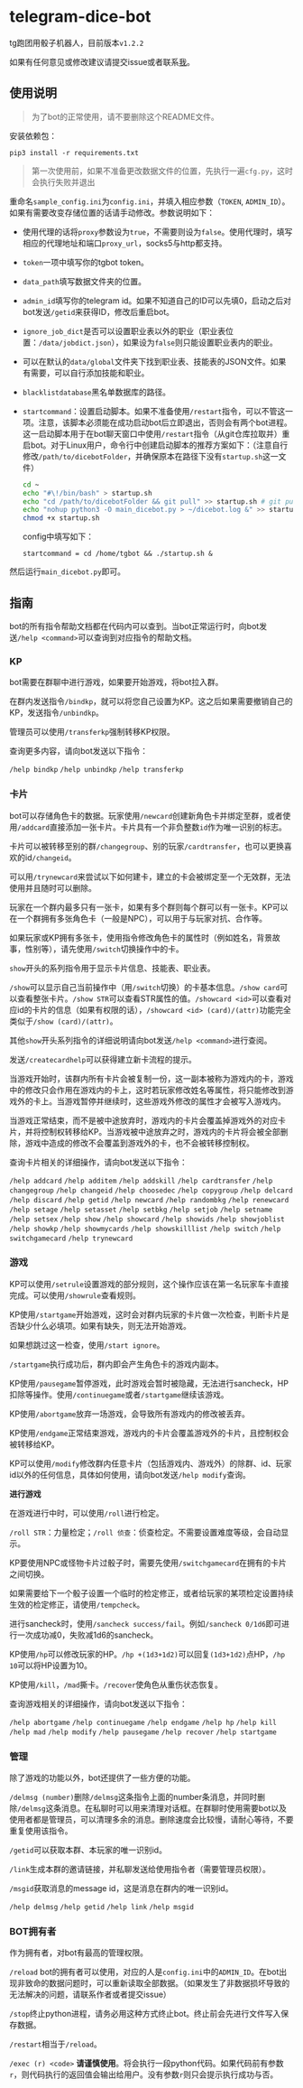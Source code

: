 # telegram-dice-bot
tg跑团用骰子机器人，目前版本`v1.2.2`

如果有任何意见或修改建议请提交issue或者联系[我](https://t.me/AntaresChr)。

## 使用说明

> 为了bot的正常使用，请不要删除这个README文件。

安装依赖包：

```
pip3 install -r requirements.txt
```

> 第一次使用前，如果不准备更改数据文件的位置，先执行一遍`cfg.py`，这时会执行失败并退出

重命名`sample_config.ini`为`config.ini`，并填入相应参数（`TOKEN`, `ADMIN_ID`）。如果有需要改变存储位置的话请手动修改。参数说明如下：

* 使用代理的话将`proxy`参数设为`true`，不需要则设为`false`。使用代理时，填写相应的代理地址和端口`proxy_url`，socks5与http都支持。

* `token`一项中填写你的tgbot token。

* `data_path`填写数据文件夹的位置。

* `admin_id`填写你的telegram id。如果不知道自己的ID可以先填0，启动之后对bot发送`/getid`来获得ID，修改后重启bot。

* `ignore_job_dict`是否可以设置职业表以外的职业（职业表位置：`/data/jobdict.json`），如果设为`false`则只能设置职业表内的职业。

* 可以在默认的`data/global`文件夹下找到职业表、技能表的JSON文件。如果有需要，可以自行添加技能和职业。

* `blacklistdatabase`黑名单数据库的路径。

* `startcommand`：设置启动脚本。如果不准备使用`/restart`指令，可以不管这一项。注意，该脚本必须能在成功启动bot后立即退出，否则会有两个bot进程。这一启动脚本用于在bot聊天窗口中使用`/restart`指令（从git仓库拉取并）重启bot。对于Linux用户，命令行中创建启动脚本的推荐方案如下：（注意自行修改`/path/to/dicebotFolder`，并确保原本在路径下没有`startup.sh`这一文件）

  ```bash
  cd ~
  echo "#\!/bin/bash" > startup.sh
  echo "cd /path/to/dicebotFolder && git pull" >> startup.sh # git pull 可选，如果不想获取到更新可以忽略'&& git pull'。有时更新新功能后会新增config项，需要手动更改才能正常运行。
  echo "nohup python3 -O main_dicebot.py > ~/dicebot.log &" >> startup.sh
  chmod +x startup.sh
  ```

  config中填写如下：

  ```
  startcommand = cd /home/tgbot && ./startup.sh &
  ```

然后运行`main_dicebot.py`即可。

## 指南

bot的所有指令帮助文档都在代码内可以查到。当bot正常运行时，向bot发送`/help <command>`可以查询到对应指令的帮助文档。

### KP

bot需要在群聊中进行游戏，如果要开始游戏，将bot拉入群。

在群内发送指令`/bindkp`，就可以将您自己设置为KP。这之后如果需要撤销自己的KP，发送指令`/unbindkp`。

管理员可以使用`/transferkp`强制转移KP权限。

查询更多内容，请向bot发送以下指令：

`/help bindkp`
`/help unbindkp`
`/help transferkp`

### 卡片

bot可以存储角色卡的数据。玩家使用`/newcard`创建新角色卡并绑定至群，或者使用`/addcard`直接添加一张卡片。卡片具有一个非负整数`id`作为唯一识别的标志。

卡片可以被转移至别的群`/changegroup`、别的玩家`/cardtransfer`，也可以更换喜欢的id`/changeid`。

可以用`/trynewcard`来尝试以下如何建卡，建立的卡会被绑定至一个无效群，无法使用并且随时可以删除。

玩家在一个群内最多只有一张卡，如果有多个群则每个群可以有一张卡。KP可以在一个群拥有多张角色卡（一般是NPC），可以用于与玩家对抗、合作等。

如果玩家或KP拥有多张卡，使用指令修改角色卡的属性时（例如姓名，背景故事，性别等），请先使用`/switch`切换操作中的卡。

`show`开头的系列指令用于显示卡片信息、技能表、职业表。

`/show`可以显示自己当前操作中（用`/switch`切换）的卡基本信息。`/show card`可以查看整张卡片。`/show STR`可以查看STR属性的值。`/showcard <id>`可以查看对应id的卡片的信息（如果有权限的话），`/showcard <id> (card)/(attr)`功能完全类似于`/show (card)/(attr)`。

其他`show`开头系列指令的详细说明请向bot发送`/help <command>`进行查阅。

发送`/createcardhelp`可以获得建立新卡流程的提示。

当游戏开始时，该群内所有卡片会被复制一份，这一副本被称为游戏内的卡，游戏中的修改只会作用在游戏内的卡上，这时若玩家修改姓名等属性，将只能修改到游戏外的卡上。当游戏暂停并继续时，这些游戏外修改的属性才会被写入游戏内。

当游戏正常结束，而不是被中途放弃时，游戏内的卡片会覆盖掉游戏外的对应卡片，并将控制权转移给KP。当游戏被中途放弃之时，游戏内的卡片将会被全部删除，游戏中造成的修改不会覆盖到游戏外的卡，也不会被转移控制权。

查询卡片相关的详细操作，请向bot发送以下指令：

`/help addcard`
`/help additem`
`/help addskill`
`/help cardtransfer`
`/help changegroup`
`/help changeid`
`/help choosedec`
`/help copygroup`
`/help delcard`
`/help discard`
`/help getid`
`/help newcard`
`/help randombkg`
`/help renewcard`
`/help setage`
`/help setasset`
`/help setbkg`
`/help setjob`
`/help setname`
`/help setsex`
`/help show`
`/help showcard`
`/help showids`
`/help showjoblist`
`/help showkp`
`/help showmycards`
`/help showskilllist`
`/help switch`
`/help switchgamecard`
`/help trynewcard`

### 游戏

KP可以使用`/setrule`设置游戏的部分规则，这个操作应该在第一名玩家车卡直接完成。可以使用`/showrule`查看规则。

KP使用`/startgame`开始游戏，这时会对群内玩家的卡片做一次检查，判断卡片是否缺少什么必填项。如果有缺失，则无法开始游戏。

如果想跳过这一检查，使用`/start ignore`。

`/startgame`执行成功后，群内即会产生角色卡的游戏内副本。

KP使用`/pausegame`暂停游戏，此时游戏会暂时被隐藏，无法进行sancheck，HP扣除等操作。使用`/continuegame`或者`/startgame`继续该游戏。

KP使用`/abortgame`放弃一场游戏，会导致所有游戏内的修改被丢弃。

KP使用`/endgame`正常结束游戏，游戏内的卡片会覆盖游戏外的卡片，且控制权会被转移给KP。

KP可以使用`/modify`修改群内任意卡片（包括游戏内、游戏外）的除群、id、玩家id以外的任何信息，具体如何使用，请向bot发送`/help modify`查询。

**进行游戏**

在游戏进行中时，可以使用`/roll`进行检定。

`/roll STR`：力量检定；`/roll 侦查`：侦查检定。不需要设置难度等级，会自动显示。

KP要使用NPC或怪物卡片过骰子时，需要先使用`/switchgamecard`在拥有的卡片之间切换。

如果需要给下一个骰子设置一个临时的检定修正，或者给玩家的某项检定设置持续生效的检定修正，请使用`/tempcheck`。

进行sancheck时，使用`/sancheck success/fail`。例如`/sancheck 0/1d6`即可进行一次成功减0，失败减1d6的sancheck。

KP使用`/hp`可以修改玩家的HP。`/hp +(1d3+1d2)`可以回复`(1d3+1d2)`点HP，`/hp 10`可以将HP设置为10。

KP使用`/kill`，`/mad`撕卡。`/recover`使角色从重伤状态恢复。

查询游戏相关的详细操作，请向bot发送以下指令：

`/help abortgame`
`/help continuegame`
`/help endgame`
`/help hp`
`/help kill`
`/help mad`
`/help modify`
`/help pausegame`
`/help recover`
`/help startgame`

### 管理

除了游戏的功能以外，bot还提供了一些方便的功能。

`/delmsg (number)`删除`/delmsg`这条指令上面的number条消息，并同时删除`/delmsg`这条消息。在私聊时可以用来清理对话框。在群聊时使用需要bot以及使用者都是管理员，可以清理多余的消息。删除速度会比较慢，请耐心等待，不要重复使用该指令。

`/getid`可以获取本群、本玩家的唯一识别id。

`/link`生成本群的邀请链接，并私聊发送给使用指令者（需要管理员权限）。

`/msgid`获取消息的message id，这是消息在群内的唯一识别id。

`/help delmsg`
`/help getid`
`/help link`
`/help msgid`

### BOT拥有者

作为拥有者，对bot有最高的管理权限。

`/reload` bot的拥有者可以使用，对应的人是`config.ini`中的`ADMIN_ID`。在bot出现非致命的数据问题时，可以重新读取全部数据。（如果发生了非数据损坏导致的无法解决的问题，请联系作者或者提交issue）

`/stop`终止python进程，请务必用这种方式终止bot。终止前会先进行文件写入保存数据。

`/restart`相当于`/reload`。

`/exec (r) <code>` **请谨慎使用**。将会执行一段python代码。如果代码前有参数`r`，则代码执行的返回值会输出给用户。没有参数`r`则只会提示执行成功与否。

